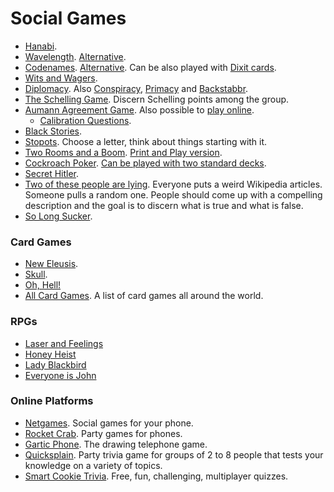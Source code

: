 # Social Games

- [Hanabi](https://hanabi.cards/).
- [Wavelength](https://gjeuken.github.io/telewave). [Alternative](https://longwave.web.app/).
- [Codenames](https://www.horsepaste.com/). [Alternative](http://those.codes/). Can be also played with [Dixit cards](https://meteuphoric.files.wordpress.com/2016/06/pic2664878_lg.jpg).
- [Wits and Wagers](https://www.mindblastgames.com/wits/).
- [Diplomacy](https://play.google.com/store/apps/details?id=se.oort.diplicity). Also [Conspiracy](https://play.google.com/store/apps/details?id=com.badfrog.conspiracy.app), [Primacy](https://www.playprimacy.com/landing) and [Backstabbr](https://www.backstabbr.com/).
- [The Schelling Game](https://www.lesswrong.com/posts/kM3Xd2mJeWtsGkgSW/the-schelling-game-a-k-a-the-coordination-game). Discern Schelling points among the group.
- [Aumann Agreement Game](https://docs.google.com/document/d/1gCKURs0Xdnb8PQS54rckS4CJUp8kCklKs2KKi7xDZdA/edit#). Also possible to [play online](https://aumann.io/).
	- [Calibration Questions](https://today.yougov.com/topics/politics/articles-reports/2022/03/15/americans-misestimate-small-subgroups-population).
- [Black Stories](https://detective-stories.com/).
- [Stopots](https://stopots.com/es/). Choose a letter, think about things starting with it.
- [Two Rooms and a Boom](https://boardgamegeek.com/boardgame/134352/two-rooms-and-boom). [Print and Play version](https://drive.google.com/drive/folders/1_jbxtyH0V0xACK_crdIbf-QMFv0aw7pr).
- [Cockroach Poker](https://boardgamegeek.com/boardgame/11971/cockroach-poker). [Can be played with two standard decks](https://www.reddit.com/r/boardgames/comments/ah8t5r/has_anyone_tried_cockroach_poker_with_a_regular/).
- [Secret Hitler](https://www.secrethitler.com/assets/Secret_Hitler_Print_and_Play.pdf).
- [Two of these people are lying](https://youtu.be/NPaz6mFsSjU). Everyone puts a weird Wikipedia articles. Someone pulls a random one. People should come up with a compelling description and the goal is to discern what is true and what is false.
- [So Long Sucker](https://boardgamegeek.com/boardgame/8304/so-long-sucker).

### Card Games

- [New Eleusis](https://web.archive.org/web/20190822201119/http://www.matuszek.org/eleusis1.html).
- [Skull](https://boardgamegeek.com/boardgame/92415/skull).
- [Oh, Hell!](https://www.pagat.com/exact/ohhell.html)
- [All Card Games](https://www.pagat.com/). A list of card games all around the world.


### RPGs
- [Laser and Feelings](http://onesevendesign.com/lasers_and_feelings_rpg.pdf)
- [Honey Heist](https://gshowitt.itch.io/honey-heist)
- [Lady Blackbird](http://www.onesevendesign.com/ladyblackbird/)
- [Everyone is John](https://img.4plebs.org/boards/tg/image/1377/34/1377343288798.pdf)

### Online Platforms

- [Netgames](https://netgames.io/). Social games for your phone.
- [Rocket Crab](https://rocketcrab.com/). Party games for phones.
- [Gartic Phone](https://garticphone.com/). The drawing telephone game.
- [Quicksplain](https://quicksplain.com/). Party trivia game for groups of 2 to 8 people that tests your knowledge on a variety of topics.
- [Smart Cookie Trivia](https://www.smart-cookie-trivia.com/). Free, fun, challenging, multiplayer quizzes.
